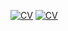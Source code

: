 [![CV](https://raw.githubusercontent.com/awild82/AW-CV/master/aw-cv/cv0.png)](https://raw.githubusercontent.com/awild82/AW-CV/master/aw-cv/cv0.png)
[![CV](https://raw.githubusercontent.com/awild82/AW-CV/master/aw-cv/cv1.png)](https://raw.githubusercontent.com/awild82/AW-CV/master/aw-cv/cv1.png)

